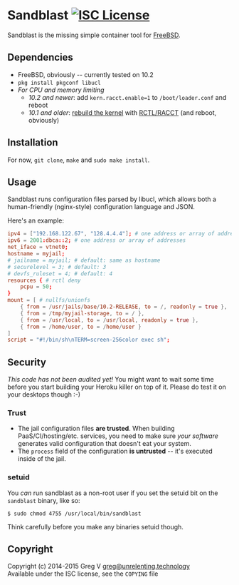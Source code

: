 # Sandblast [![ISC License](https://img.shields.io/badge/license-ISC-red.svg?style=flat)](https://tldrlegal.com/license/-isc-license)

Sandblast is the missing simple container tool for [FreeBSD].

[FreeBSD]: https://www.FreeBSD.org

## Dependencies

- FreeBSD, obviously -- currently tested on 10.2
- `pkg install pkgconf libucl`
- *For CPU and memory limiting*
  - *10.2 and newer*: add `kern.racct.enable=1` to `/boot/loader.conf` and reboot
  - *10.1 and older*: [rebuild the kernel](https://www.freebsd.org/doc/en_US.ISO8859-1/books/handbook/kernelconfig-building.html) with [RCTL/RACCT](https://wiki.freebsd.org/Hierarchical_Resource_Limits) (and reboot, obviously)

## Installation

For now, `git clone`, `make` and `sudo make install`.

## Usage

Sandblast runs configuration files parsed by libucl, which allows both a human-friendly (nginx-style) configuration language and JSON.

Here's an example:

```conf
ipv4 = ["192.168.122.67", "128.4.4.4"]; # one address or array of addresses
ipv6 = 2001:dbca::2; # one address or array of addresses
net_iface = vtnet0;
hostname = myjail;
# jailname = myjail; # default: same as hostname
# securelevel = 3; # default: 3
# devfs_ruleset = 4; # default: 4
resources { # rctl deny
	pcpu = 50;
}
mount = [ # nullfs/unionfs
	{ from = /usr/jails/base/10.2-RELEASE, to = /, readonly = true },
	{ from = /tmp/myjail-storage, to = / },
	{ from = /usr/local, to = /usr/local, readonly = true },
	{ from = /home/user, to = /home/user }
]
script = "#!/bin/sh\nTERM=screen-256color exec sh";
```

## Security

*This code has not been audited yet!*
You might want to wait some time before you start building your Heroku killer on top of it.
Please do test it on your desktops though :-)

### Trust

- The jail configuration files **are trusted**.
  When building PaaS/CI/hosting/etc. services, you need to make sure *your software* generates valid configuration that doesn't eat your system.
- The `process` field of the configuration **is untrusted** -- it's executed inside of the jail.

### setuid

You *can* run sandblast as a non-root user if you set the setuid bit on the `sandblast` binary, like so:

```shell
$ sudo chmod 4755 /usr/local/bin/sandblast
```

Think carefully before you make any binaries setuid though.

## Copyright

Copyright (c) 2014-2015 Greg V <greg@unrelenting.technology>  
Available under the ISC license, see the `COPYING` file
